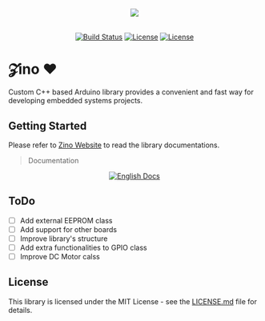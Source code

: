 <h6 align="center">
    <img src="https://github.com/saleem-hadad/zino/blob/master/assets/logo.png"/>
</h6>

<p align="center">
<a href="https://travis-ci.org/saleem-hadad/zino"><img src="https://travis-ci.org/saleem-hadad/zino.svg" alt="Build Status"></a>
<a href="https://github.com/saleem-hadad/zino"><img src="https://img.shields.io/github/release/saleem-hadad/zino.svg" alt="License"></a>
<a href="https://github.com/saleem-hadad/zino"><img src="https://poser.pugx.org/laravel/framework/license.svg" alt="License"></a>
</p>


# 𝓩ino ♥️

Custom C++ based Arduino library provides a convenient and fast way for developing embedded systems projects.

## Getting Started

Please refer to [Zino Website](https://zino.saleemhadad.me/) to read the library documentations.

> Documentation

<p align="center">
<a href="https://zino.saleemhadad.me/docs/"><img src="https://raw.githubusercontent.com/saleem-hadad/zino/master/assets/english-docs.png" alt="English Docs"></a>
</p>

## ToDo

- [ ] Add external EEPROM class
- [ ] Add support for other boards
- [ ] Improve library's structure
- [ ] Add extra functionalities to GPIO class
- [ ] Improve DC Motor calss

## License

This library is licensed under the MIT License - see the [LICENSE.md](LICENSE) file for details.
